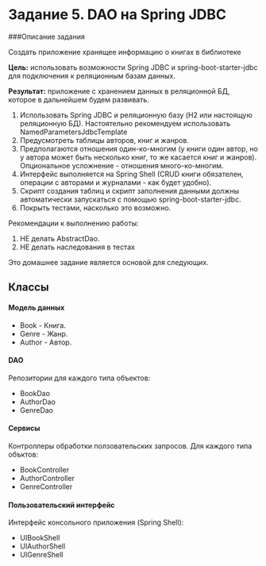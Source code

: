 # Задание 5. DAO на Spring JDBC
###Описание задания

Создать приложение хранящее информацию о
книгах в библиотеке

**Цель:** использовать возможности Spring JDBC и spring-boot-starter-jdbc для подключения к реляционным базам данных.

**Результат:** приложение с хранением данных в реляционной БД, которое в дальнейшем будем развивать.

1. Использовать Spring JDBC и реляционную базу (H2 или настоящую реляционную БД).
Настоятельно рекомендуем использовать NamedParametersJdbcTemplate
2. Предусмотреть таблицы авторов, книг и жанров.
3. Предполагаются отношения один-ко-многим (у книги один автор, но у автора может быть несколько книг,
 то же касается книг и жанров). Опциональное усложнение - отношения много-ко-многим.
4. Интерфейс выполняется на Spring Shell (CRUD книги обязателен, операции с авторами и журналами - как будет удобно).
5. Скрипт создания таблиц и скрипт заполнения данными должны автоматически запускаться с помощью
 spring-boot-starter-jdbc.
6. Покрыть тестами, насколько это возможно.

Рекомендации к выполнению работы:
1. НЕ делать AbstractDao.
2. НЕ делать наследования в тестах

Это домашнее задание является основой для следующих.

## Классы
#### Модель данных
* Book - Книга.
* Genre - Жанр.
* Author - Автор. 
 #### DAO
 Репозитории для каждого типа объектов:
* BookDao
* AuthorDao
* GenreDao
 #### Сервисы
 Контроллеры обработки ползовательских запросов. Для каждого типа объктов:
* BookController
* AuthorController
* GenreController
#### Пользовательский интерфейс
Интерфейс консольного приложения (Spring Shell):
* UIBookShell
* UIAuthorShell
* UIGenreShell
